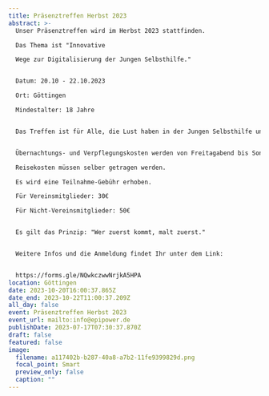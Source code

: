 ```yaml
---
title: Präsenztreffen Herbst 2023
abstract: >-
  Unser Präsenztreffen wird im Herbst 2023 stattfinden. 

  Das Thema ist "Innovative

  Wege zur Digitalisierung der Jungen Selbsthilfe."


  Datum: 20.10 - 22.10.2023

  Ort: Göttingen

  Mindestalter: 18 Jahre


  Das Treffen ist für Alle, die Lust haben in der Jungen Selbsthilfe und im Verein mitzuhelfen und etwas zu bewirken. Es wird ein gemütliches Arbeitswochenende mit ausreichend Pausen und einer Gemeinschaftsaktivität (Escape Room).


  Übernachtungs- und Verpflegungskosten werden von Freitagabend bis Sonntagmittag übernommen. 

  Reisekosten müssen selber getragen werden.

  Es wird eine Teilnahme-Gebühr erhoben. 

  Für Vereinsmitglieder: 30€

  Für Nicht-Vereinsmitglieder: 50€


  Es gilt das Prinzip: "Wer zuerst kommt, malt zuerst."


  Weitere Infos und die Anmeldung findet Ihr unter dem Link:


  https://forms.gle/NQwkczwwNrjkA5HPA
location: Göttingen
date: 2023-10-20T16:00:37.865Z
date_end: 2023-10-22T11:00:37.209Z
all_day: false
event: Präsenztreffen Herbst 2023
event_url: mailto:info@epipower.de
publishDate: 2023-07-17T07:30:37.870Z
draft: false
featured: false
image:
  filename: a117402b-b287-40a8-a7b2-11fe9399829d.png
  focal_point: Smart
  preview_only: false
  caption: ""
---
```

